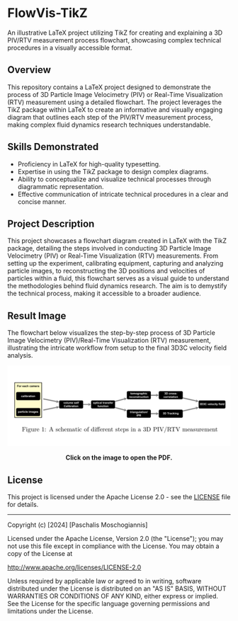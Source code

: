 # FlowVis-TikZ

An illustrative LaTeX project utilizing TikZ for creating and explaining a 3D PIV/RTV measurement process flowchart, showcasing complex technical procedures in a visually accessible format.

## Overview

This repository contains a LaTeX project designed to demonstrate the process of 3D Particle Image Velocimetry (PIV) or Real-Time Visualization (RTV) measurement using a detailed flowchart. The project leverages the TikZ package within LaTeX to create an informative and visually engaging diagram that outlines each step of the PIV/RTV measurement process, making complex fluid dynamics research techniques understandable.

## Skills Demonstrated

- Proficiency in LaTeX for high-quality typesetting.
- Expertise in using the TikZ package to design complex diagrams.
- Ability to conceptualize and visualize technical processes through diagrammatic representation.
- Effective communication of intricate technical procedures in a clear and concise manner.

## Project Description

This project showcases a flowchart diagram created in LaTeX with the TikZ package, detailing the steps involved in conducting 3D Particle Image Velocimetry (PIV) or Real-Time Visualization (RTV) measurements. From setting up the experiment, calibrating equipment, capturing and analyzing particle images, to reconstructing the 3D positions and velocities of particles within a fluid, this flowchart serves as a visual guide to understand the methodologies behind fluid dynamics research. The aim is to demystify the technical process, making it accessible to a broader audience.

## Result Image

The flowchart below visualizes the step-by-step process of 3D Particle Image Velocimetry (PIV)/Real-Time Visualization (RTV) measurement, illustrating the intricate workflow from setup to the final 3D3C velocity field analysis.

![Flowchart Result](flowchart_result.png)
<p align="center">
  <b>Click on the image to open the PDF.</b>
</p>

## License

This project is licensed under the Apache License 2.0 - see the [LICENSE](LICENSE) file for details.

---

Copyright (c) [2024] [Paschalis Moschogiannis]

Licensed under the Apache License, Version 2.0 (the "License");
you may not use this file except in compliance with the License.
You may obtain a copy of the License at

   http://www.apache.org/licenses/LICENSE-2.0

Unless required by applicable law or agreed to in writing, software
distributed under the License is distributed on an "AS IS" BASIS,
WITHOUT WARRANTIES OR CONDITIONS OF ANY KIND, either express or implied.
See the License for the specific language governing permissions and
limitations under the License.
 

